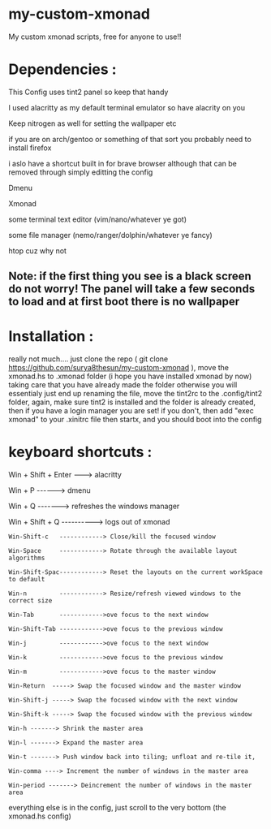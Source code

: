 # my-custom-xmonad
My custom xmonad scripts, free for anyone to use!!

# Dependencies :

  This Config uses tint2 panel so keep that handy
  
  
  
  I used alacritty as my default terminal emulator so have alacrity on you
  
  
  Keep nitrogen as well for setting the wallpaper etc
  
  
  if you are on arch/gentoo or something of that sort you probably need to install firefox
  
  
  i aslo have a shortcut built in for brave browser although that can be removed through simply editting the config
  
  Dmenu
  
  Xmonad
  
  some terminal text editor (vim/nano/whatever ye got)
  
  some file manager (nemo/ranger/dolphin/whatever ye fancy)
  
  htop cuz why not
  
  
## Note: if the first thing you see is a black screen do not worry! The panel will take a few seconds to load and at first boot there is no wallpaper




# Installation :

really not much.... just clone the repo ( git clone https://github.com/surya8thesun/my-custom-xmonad ), move the xmonad.hs to .xmonad folder  (i hope you have installed xmonad by now) taking care that you have already made the folder otherwise you will essentialy just end up renaming the file, move the tint2rc to the .config/tint2 folder, again, make sure tint2 is installed and the folder is already created, then if you have a login manager you are set! if you don't, then add 
"exec xmonad" to your .xinitrc file then startx, and you should boot into the config

# keyboard shortcuts :

Win + Shift + Enter ---> alacritty


Win + P ------> dmenu


Win + Q -------> refreshes the windows manager


Win + Shift + Q ----------> logs out of xmonad


    Win-Shift-c   ------------> Close/kill the focused window

    Win-Space     ------------> Rotate through the available layout algorithms

    Win-Shift-Spac------------> Reset the layouts on the current workSpace to default

    Win-n         ------------> Resize/refresh viewed windows to the correct size
    
    Win-Tab       ------------>ove focus to the next window

    Win-Shift-Tab ------------>ove focus to the previous window

    Win-j         ------------>ove focus to the next window

    Win-k         ------------>ove focus to the previous window

    Win-m         ------------>ove focus to the master window
    
    Win-Return  -----> Swap the focused window and the master window

    Win-Shift-j -----> Swap the focused window with the next window

    Win-Shift-k -----> Swap the focused window with the previous window
    
    Win-h -------> Shrink the master area

    Win-l -------> Expand the master area

    Win-t -------> Push window back into tiling; unfloat and re-tile it,

    Win-comma ----> Increment the number of windows in the master area

    Win-period -------> Deincrement the number of windows in the master area





everything else is in the config, just scroll to the very bottom (the xmonad.hs config)







